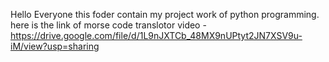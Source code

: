 Hello Everyone this foder contain my project work of python programming.
here is the link of morse code translotor video - https://drive.google.com/file/d/1L9nJXTCb_48MX9nUPtyt2JN7XSV9u-iM/view?usp=sharing
